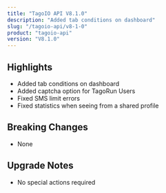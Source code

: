 ```yaml
---
title: "TagoIO API V8.1.0"
description: "Added tab conditions on dashboard"
slug: "/tagoio-api/v8-1-0"
product: "tagoio-api"
version: "V8.1.0"
---
```


## Highlights

- Added tab conditions on dashboard
- Added captcha option for TagoRun Users
- Fixed SMS limit errors
- Fixed statistics when seeing from a shared profile

## Breaking Changes

- None

## Upgrade Notes

- No special actions required
